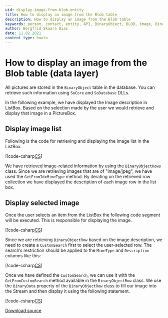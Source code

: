 ```yaml
---
uid: display-image-from-blob-entity
title: How to display an image from the Blob table
description: How to display an image from the Blob table
keywords: person, contact, entity, API, BinaryObject, BLOB, image, BinaryObjectRow, GetFromIdxMimeType
author: Bergfrid Skaara Dias
date: 11.02.2021
content_type: howto
---
```


# How to display an image from the Blob table (data layer)

All pictures are stored in the `BinaryObject` table in the database. You can retrieve such information using `SoCore` and `SoDatabase` DLLs.

In the following example, we have displayed the Image description in ListBox. Based on the selection made by the user we would retrieve and display that image in a PictureBox.

## Display image list

Following is the code for retrieving and displaying the image list in the ListBox.

[!code-csharp[CS](includes/displayimagelist-entity.cs)]

We have retrieved image-related information by using the `BinaryObjectRows` class. Since we are retrieving images that are of "image/jpeg", we have used the `GetFromIdxMimeType` method. By iterating on the retrieved row collection we have displayed the description of each image row in the list box.

## Display selected image

Once the user selects an item from the ListBox the following code segment will be executed. This is responsible for displaying the image.

[!code-csharp[CS](includes/display-image-entity.cs)]

Since we are retrieving `BinaryObjectRow` based on the image description, we need to create a `CustomSearch` first to select the user-selected row. The search’s restriction should be applied to the `MimeType` and `Description` columns like this:

[!code-csharp[CS](includes/display-image-entity.cs?range=18-20)]

Once we have defined the `CustomSearch`, we can use it with the `GetFromCustomSearch` method available in the `BinaryObjectRow` class. We use the `BinaryData` property of the `BinaryObjectRow` class to fill our image into the Stream and then display it using the following statement.

[!code-csharp[CS](includes/display-image-entity.cs?range=27)]

<a href="../../../../../assets/downloads/api/blob-image.zip" download>Download source</a>
